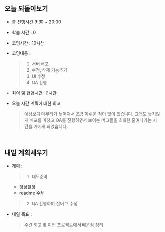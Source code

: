 ## 오늘 되돌아보기
- 총 진행시간 9:30 ~ 20:00
- 학습 시간 : 0

- 코딩시간 : 10시간
- 코딩내용 : 
  > 1. 서버 배포
  > 2. 수정, 삭제 기능추가
  > 3. UI 수정
  > 4. QA 진행

- 회의 및 협업시간 : 2시간
- 오늘 시간 계획에 대한 회고
  > 예상보다 마무리가 늦어져서 조금 아쉬운 점이 많이 있습니다. 그래도 늦지않게 배포를 마쳤고 QA를 진행하면서 보이는 버그들을 최대한 줄여나가는 시간을 가지게 되었습니다.

<br>

## 내일 계획세우기
- 계획 :
  > 1. 데모준비
    - 영상촬영
    - readme 수정
  > 2. QA 진행하며 잔버그 수정

- 내일 목표 :
  > 주간 회고 및 이번 프로젝트에서 배운점 정리